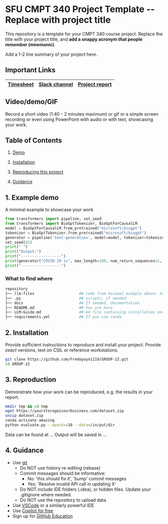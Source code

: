 # SFU CMPT 340 Project Template -- Replace with project title
This repository is a template for your CMPT 340 course project.
Replace the title with your project title, and **add a snappy acronym that people remember (mnemonic)**.

Add a 1-2 line summary of your project here.

## Important Links

| [Timesheet](https://1sfu-my.sharepoint.com/:x:/g/personal/kabhishe_sfu_ca/EZ18ilpzUUFLubG8GtTbF6EB2QN-h6d7j62JO3VCog0bbA?e=TdwjVf) | [Slack channel](https://app.slack.com/client/T05JYJAF22G/C05TGR37XPW/docs/Qp:F05TT3JHM17) | [Project report](https://www.overleaf.com/project/650ca3406716f07f3579dc3e) |
|-----------|---------------|-------------------------|



## Video/demo/GIF
Record a short video (1:40 - 2 minutes maximum) or gif or a simple screen recording or even using PowerPoint with audio or with text, showcasing your work.


## Table of Contents
1. [Demo](#demo)

2. [Installation](#installation)

3. [Reproducing this project](#repro)

4. [Guidance](#guide)


<a name="demo"></a>
## 1. Example demo

A minimal example to showcase your work

```python
from transformers import pipeline, set_seed
from transformers import BioGptTokenizer, BioGptForCausalLM
model = BioGptForCausalLM.from_pretrained("microsoft/biogpt")
tokenizer = BioGptTokenizer.from_pretrained("microsoft/biogpt")
generator = pipeline('text-generation', model=model, tokenizer=tokenizer)
set_seed(42)
print(" ")
print("Output:")
print("------------------")
print(generator("COVID-19 is", max_length=100, num_return_sequences=1, do_sample=True))
print("------------------")
```

### What to find where


```bash
repository
├── llm-files                    ## code from minimal example above: to run text generation with a prompt using BioGPT
├── .py                          ## scripts, if needed
├── docs                         ## If needed, documentation   
├── README.md                    ## You are here
├── LLM-Guide.md                 ## md file containing installation and running instructions for each LLM
├── requirements.yml             ## If you use conda
```

<a name="installation"></a>

## 2. Installation

Provide sufficient instructions to reproduce and install your project. 
Provide _exact_ versions, test on CSIL or reference workstations.

```bash
git clone https://github.com/Fredopayn1119/GROUP-22.git
cd GROUP-22
```

<a name="repro"></a>
## 3. Reproduction
Demonstrate how your work can be reproduced, e.g. the results in your report.
```bash
mkdir tmp && cd tmp
wget https://yourstorageisourbusiness.com/dataset.zip
unzip dataset.zip
conda activate amazing
python evaluate.py --epochs=10 --data=/in/put/dir
```
Data can be found at ...
Output will be saved in ...

<a name="guide"></a>
## 4. Guidance

- Use [git](https://git-scm.com/book/en/v2)
    - Do NOT use history re-editing (rebase)
    - Commit messages should be informative:
        - No: 'this should fix it', 'bump' commit messages
        - Yes: 'Resolve invalid API call in updating X'
    - Do NOT include IDE folders (.idea), or hidden files. Update your .gitignore where needed.
    - Do NOT use the repository to upload data
- Use [VSCode](https://code.visualstudio.com/) or a similarly powerful IDE
- Use [Copilot for free](https://dev.to/twizelissa/how-to-enable-github-copilot-for-free-as-student-4kal)
- Sign up for [GitHub Education](https://education.github.com/) 
